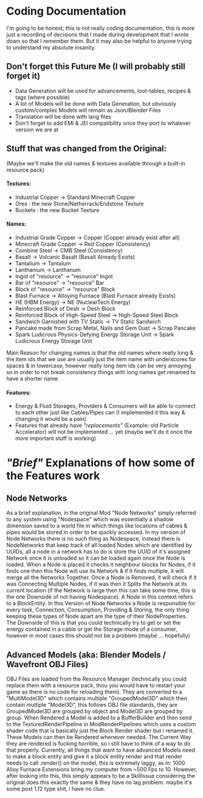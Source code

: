 # Coding Documentation
I'm going to be honest, this is not really coding documentation, this is more just a recording of decisions that I made during development that I wrote down so that I remember them.
But it may also be helpful to anyone trying to understand my absolute insanity.

## Don't forget this Future Me (I will probably still forget it)
- Data Generation will be used for advancements, loot-tables, recipes & tags (where possible)
- A lot of Models will be done with Data Generation, but obviously custom/complex Models will remain as Json/Blender Files
- Translation will be done with lang files
- Don't forget to add EMI & JEI compatibility once they port to whatever version we are at


## Stuff that was changed from the Original:
(Maybe we'll make the old names & textures available through a built-in resource pack)

#### Textures:
- Industrial Copper -> Standard Minecraft Copper
- Ores : the new Stone/Netherrack/Endstone Texture
- Buckets : the new Bucket Texture

#### Names:
- Industrial Grade Copper -> Copper (Copper already exist after all)
- Minecraft Grade Copper -> Red Copper (Consistency)
- Combine Steel -> CMB Steel (Consistency)
- Basalt -> Volcanic Basalt (Basalt Already Exists)
- Tantalium -> Tantalum
- Lanthanium -> Lanthanum
- Ingot of "resource" -> "resource" Ingot
- Bar of "resource" -> "resource" Bar
- Block of "resource" -> "resource" Block
- Blast Furnace -> Alloying Furnace (Blast Furnace already Exists)
- HE (HBM Energy) -> NE (NuclearTech Energy)
- Reinforced Block of Desh -> Desh Block
- Reinforced Block of High-Speed Steel -> High-Speed Steel Block
- Sandwich Garnished with TV Static -> TV Static Sandwich
- Pancake made from Scrap Metal, Nails and Gem Dust -> Scrap Pancake
- Spark Ludicrous Physics-Defying Energy Storage Unit -> Spark Ludicrous Energy Storage Unit

Main Reason for changing names is that the old names where really long & the item ids that we use are usually just the item name with underscores for spaces & in lowercase, however really long item ids can be very annoying so in order to not break consistency things with long names get renamed to have a shorter name

#### Features:
- Energy & Fluid Storages, Providers & Consumers will be able to connect to each other just like Cables/Pipes can (I implemented it this way & changing it would be a pain)
- Features that already have *"replacements"* (Example: old Particle Accelerator) will not be implemented ... yet (maybe we'll do it once the more important stuff is working)

# *"Brief"* Explanations of how some of the Features work

## Node Networks
As a brief explanation, in the original Mod "Node Networks" simply referred to any system using "Nodespace" which was essentially a 
shadow dimension saved to a world file in which things like locations of cables & pipes would be stored in order to be quickly accessed.
In my version of Node Networks there is no such thing as Nodespace, instead there is NodeNetworks that keep track of all loaded Nodes which are identified by UUIDs,
all a node in a network has to do is store the UUID of it's assigned Network once it is unloaded so it can be loaded again once the Node is loaded.
When a Node is placed it checks it neighbour blocks for Nodes, if it finds one then this Node will use its Network & if it finds multiple, it will merge all the Networks Together.
Once a Node is Removed, it will check if it was Connecting Multiple Nodes, if it was then it Splits the Network at its current location 
(if the Network is large then this can take some time, this is the one Downside of not having Nodespace).
A Node in this context refers to a BlockEntity.
In this Version of Node Networks a Node is responsible for every task, Connection, Consumption, Providing & Storing, the only thing keeping these types of Node apart are the type of their NodeProperties.
The Downside of this is that you could technically try to get or set the energy contained in a cable or get the Storage mode of a consumer, however in most cases this should not be a problem (maybe ... hopefully)

## Advanced Models (aka: Blender Models / Wavefront OBJ Files)
OBJ Files are loaded from the Resource Manager (technically you could replace them with a resource pack, thou you would have to restart your game as there is no code for reloading them).
They are converted to a "MultiModel3D" which contains multiple "GroupedModel3D" which then contain multiple "Model3D", this follows OBJ file standards, they are GroupedModel3D are grouped by object and Model3D are grouped by group.
When Rendered a Model is added to a BufferBuilder and then send to the TexturedRenderPipeline in ModRenderPipelines which uses a custom shader code that is basically just the Block Render shader but i renamed it.
These Models can then be Rendered whenever needed. The Current Way they are rendered is fucking horrible, so i still have to think of a way to do that properly.
Currently, all things that want to have advanced Models need to make a block entity and give it a block entity render and that render needs to call .render() on the model, 
this is extremely laggy, as in: 1000 Alloy Furnace Extensions bring my computer from  ~500 Fps to 10.
However, after looking into this, this simply appears to be a SkillIssue considering the original does this exactly the same & they have no lag problem. maybe it's some post 1.12 type shit, i have no clue.
